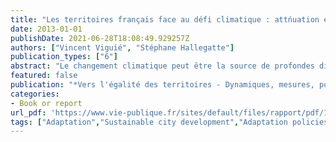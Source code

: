 ```yaml
---
title: "Les territoires français face au défi climatique : attńuation et adaptation"
date: 2013-01-01
publishDate: 2021-06-28T18:08:49.929257Z
authors: ["Vincent Viguié", "Stéphane Hallegatte"]
publication_types: ["6"]
abstract: "Le changement climatique peut être la source de profondes disparités entre les territoires. C’est le cas parce que la lutte contre les émissions de gaz à effet de serre a des coûts différents selon les régions, ainsi que le suggèrent les niveaux d’émission très variés actuellement observés à travers le pays, par exemple entre le Nord et le Sud du pays ou entre les centres‑villes et les zones périurbaines, et la concentration spatiale  de  certaines  industries  fortement  consommatrices  d’énergie.  Les  impacts  du  changement  climatique,  ainsi  que  les  efforts  pour  les  limiter,  seront  également  sources  d’inégalités,  la  vulnérabilité  étant concentrée en des lieux précis : vulnérabilité économique dans certaines régions (par exemple, les stations de ski de moyenne montagne et les régions viticoles), risques naturels plus élevés dans les zones côtières et le Sud‑Est du pays, difficulté d’accès à l’eau dans le Sud‑Ouest. Ce chapitre propose des pistes pour éviter ou compenser partiellement ces inégalités par des pratiques institutionnelles adaptées et une anticipation suffisante des politiques d’atténuation et d’adaptation."
featured: false
publication: "*Vers l'égalité des territoires - Dynamiques, mesures, politiques*"
categories:
- Book or report
url_pdf: 'https://www.vie-publique.fr/sites/default/files/rapport/pdf/134000131.pdf#page=246'
tags: ["Adaptation","Sustainable city development","Adaptation policies"]
---
```


